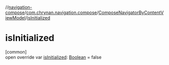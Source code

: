 //[navigation-compose](../../../index.md)/[com.chrynan.navigation.compose](../index.md)/[ComposeNavigatorByContentViewModel](index.md)/[isInitialized](is-initialized.md)

# isInitialized

[common]\
open override var [isInitialized](is-initialized.md): [Boolean](https://kotlinlang.org/api/latest/jvm/stdlib/kotlin/-boolean/index.html) = false
